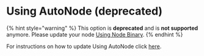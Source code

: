 # Using AutoNode \(deprecated\)

{% hint style="warning" %}
This option is **deprecated** and is **not supported** anymore. Please update your node [Using Node Binary](using-binary.md).
{% endhint %}

For instructions on how to update Using AutoNode click [here](../installing-node/using-autonode/update.md).

